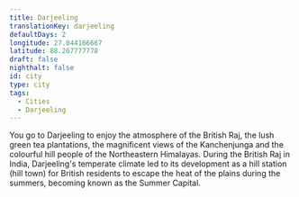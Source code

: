 ```yaml
---
title: Darjeeling
translationKey: darjeeling
defaultDays: 2
longitude: 27.044166667
latitude: 88.267777778
draft: false
nighthalt: false
id: city
type: city
tags:
  - Cities
  - Darjeeling
---
```

You go to Darjeeling to enjoy the atmosphere of the British Raj, the lush green tea plantations, the magnificent views of the Kanchenjunga and the colourful hill people of the Northeastern Himalayas. During the British Raj in India, Darjeeling's temperate climate led to its development as a hill station (hill town) for British residents to escape the heat of the plains during the summers, becoming known as the Summer Capital.  